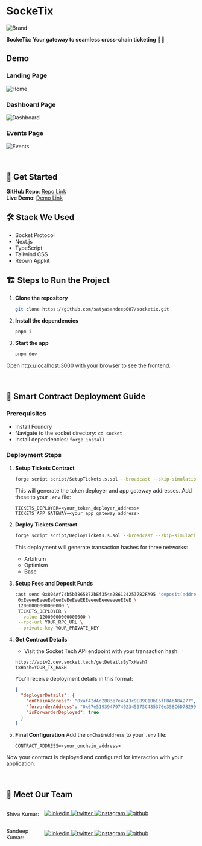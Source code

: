 # SockeTix

![Brand](public/brand-image.png)

**SockeTix: Your gateway to seamless cross-chain ticketing** 🎫✨

## Demo

### Landing Page

![Home](public/home.png)

### Dashboard Page

![Dashboard](public/dashboard.png)

### Events Page

![Events](public/events.png)

<br>

## 🚀 Get Started

**GitHub Repo**: [Repo Link](https://github.com/satyasandeep007/socketix)  
**Live Demo**: [Demo Link](https://socketix.vercel.app)

## 🛠️ Stack We Used

- Socket Protocol
- Next.js
- TypeScript
- Tailwind CSS
- Reown Appkit

## 🏗️ Steps to Run the Project

1. **Clone the repository**

   ```bash
   git clone https://github.com/satyasandeep007/socketix.git
   ```

2. **Install the dependencies**

   ```bash
   pnpm i
   ```

3. **Start the app**

   ```bash
   pnpm dev
   ```

Open [http://localhost:3000](http://localhost:3000) with your browser to see the frontend.

<br>

## 🔗 Smart Contract Deployment Guide

### Prerequisites

- Install Foundry
- Navigate to the socket directory: `cd socket`
- Install dependencies: `forge install`

### Deployment Steps

1. **Setup Tickets Contract**

   ```bash
   forge script script/SetupTickets.s.sol --broadcast --skip-simulation
   ```

   This will generate the token deployer and app gateway addresses. Add these to your `.env` file:

   ```env
   TICKETS_DEPLOYER=<your_token_deployer_address>
   TICKETS_APP_GATEWAY=<your_app_gateway_address>
   ```

2. **Deploy Tickets Contract**

   ```bash
   forge script script/DeployTickets.s.sol --broadcast --skip-simulation
   ```

   This deployment will generate transaction hashes for three networks:

   - Arbitrum
   - Optimism
   - Base

3. **Setup Fees and Deposit Funds**

   ```bash
   cast send 0x804Af74b5b3865872bEf354e286124253782FA95 "deposit(address,uint256,address)" \
    0xEeeeeEeeeEeEeeEeEeEeeEEEeeeeEeeeeeeeEEeE \
    12000000000000000 \
    TICKETS_DEPLOYER \
    --value 12000000000000000 \
    --rpc-url YOUR_RPC_URL \
    --private-key YOUR_PRIVATE_KEY
   ```

4. **Get Contract Details**

   - Visit the Socket Tech API endpoint with your transaction hash:

   ```
   https://apiv2.dev.socket.tech/getDetailsByTxHash?txHash=YOUR_TX_HASH
   ```

   You'll receive deployment details in this format:

   ```json
   {
     "deployerDetails": {
       "onChainAddress": "0xaf42dAd2B83e7e4643c9E89C1BbE6fF0AbA8A277",
       "forwarderAddress": "0x67e519394797402345375C485376e358C6D78299",
       "isForwarderDeployed": true
     }
   }
   ```

5. **Final Configuration**
   Add the `onChainAddress` to your `.env` file:
   ```env
   CONTRACT_ADDRESS=<your_onchain_address>
   ```

Now your contract is deployed and configured for interaction with your application.

<br>

## 👥 Meet Our Team

<div style="display: flex; justify-content: space-between; align-items: center;">
   <p style="flex:1">Shiva Kumar: </p>
   <div style="flex:4; justify-content: space-between;">
      <a href="https://www.linkedin.com/in/shivamangina/" target="_blank">
      <img src=https://img.shields.io/badge/linkedin-%2300acee.svg?color=405DE6&style=for-the-badge&logo=linkedin&logoColor=white alt=linkedin style="margin-bottom: 5px;" />
      </a>
      <a href="https://twitter.com/shivakmangina" target="_blank">
      <img src=https://img.shields.io/badge/twitter-%2300acee.svg?color=1DA1F2&style=for-the-badge&logo=twitter&logoColor=white alt=twitter style="margin-bottom: 5px;" />
      </a>
      <a href="https://www.instagram.com/shiva_mangina" target="_blank">
      <img src=https://img.shields.io/badge/instagram-%ff5851db.svg?color=C13584&style=for-the-badge&logo=instagram&logoColor=white alt=instagram style="margin-bottom: 5px;" />
      </a>
      <a href="https://github.com/shivamangina" target="_blank">
      <img src=https://img.shields.io/badge/GitHub-100000?style=for-the-badge&logo=github&logoColor=white alt=github style="margin-bottom: 5px;" />
      </a>
   </div>
</div>

<div style="display: flex; justify-content: space-between; align-items: center;">
   <p style="flex:1">Sandeep Kumar: </p>
   <div style="flex:4; justify-content: space-between;">
      <a href="https://www.linkedin.com/in/satyasandeep" target="_blank">
      <img src=https://img.shields.io/badge/linkedin-%2300acee.svg?color=405DE6&style=for-the-badge&logo=linkedin&logoColor=white alt=linkedin style="margin-bottom: 5px;" />
      </a>
      <a href="https://twitter.com/satyasandeep76" target="_blank">
      <img src=https://img.shields.io/badge/twitter-%2300acee.svg?color=1DA1F2&style=for-the-badge&logo=twitter&logoColor=white alt=twitter style="margin-bottom: 5px;" />
      </a>
      <a href="https://www.instagram.com/satyasandeep007" target="_blank">
      <img src=https://img.shields.io/badge/instagram-%ff5851db.svg?color=C13584&style=for-the-badge&logo=instagram&logoColor=white alt=instagram style="margin-bottom: 5px;" />
      </a>
      <a href="https://github.com/satyasandeep007" target="_blank">
      <img src=https://img.shields.io/badge/GitHub-100000?style=for-the-badge&logo=github&logoColor=white alt=github style="margin-bottom: 5px;" />
      </a>
   </div>
</div>
